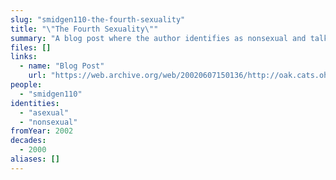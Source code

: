```yaml
---
slug: "smidgen110-the-fourth-sexuality"
title: "\"The Fourth Sexuality\""
summary: "A blog post where the author identifies as nonsexual and talks about the invalidation they face"
files: []
links:
  - name: "Blog Post"
    url: "https://web.archive.org/web/20020607150136/http://oak.cats.ohiou.edu:80/~lb122098/fourthsexuality.html"
people:
  - "smidgen110"
identities:
  - "asexual"
  - "nonsexual"
fromYear: 2002
decades:
  - 2000
aliases: []
---
```

